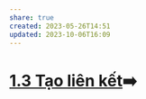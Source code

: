 ```yaml
---
share: true
created: 2023-05-26T14:51
updated: 2023-10-06T16:09
---
```


# [1.3 Tạo liên kết](./1.3%20T%E1%BA%A1o%20li%C3%AAn%20k%E1%BA%BFt.md)➡️
